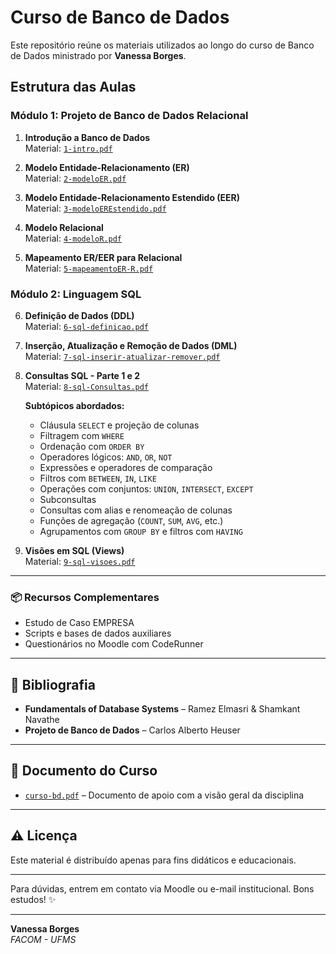 # Curso de Banco de Dados

Este repositório reúne os materiais utilizados ao longo do curso de Banco de Dados ministrado por **Vanessa Borges**.

## Estrutura das Aulas

### Módulo 1: Projeto de Banco de Dados Relacional

1. **Introdução a Banco de Dados**  
   Material: [`1-intro.pdf`](./1-intro.pdf)

2. **Modelo Entidade-Relacionamento (ER)**  
   Material: [`2-modeloER.pdf`](./2-modeloER.pdf)

3. **Modelo Entidade-Relacionamento Estendido (EER)**  
   Material: [`3-modeloEREstendido.pdf`](./3-modeloEREstendido.pdf)

4. **Modelo Relacional**  
   Material: [`4-modeloR.pdf`](./4-modeloR.pdf)

5. **Mapeamento ER/EER para Relacional**  
   Material: [`5-mapeamentoER-R.pdf`](./5-mapeamentoER-R.pdf)

### Módulo 2: Linguagem SQL

6. **Definição de Dados (DDL)**  
   Material: [`6-sql-definicao.pdf`](./6-sql-definicao.pdf)

7. **Inserção, Atualização e Remoção de Dados (DML)**  
   Material: [`7-sql-inserir-atualizar-remover.pdf`](./7-sql-inserir-atualizar-remover.pdf)

8. **Consultas SQL - Parte 1 e 2**  
   Material: [`8-sql-Consultas.pdf`](./8-sql-Consultas.pdf)

   **Subtópicos abordados:**
   - Cláusula `SELECT` e projeção de colunas
   - Filtragem com `WHERE`
   - Ordenação com `ORDER BY`
   - Operadores lógicos: `AND`, `OR`, `NOT`
   - Expressões e operadores de comparação
   - Filtros com `BETWEEN`, `IN`, `LIKE`
   - Operações com conjuntos: `UNION`, `INTERSECT`, `EXCEPT`
   - Subconsultas
   - Consultas com alias e renomeação de colunas
   - Funções de agregação (`COUNT`, `SUM`, `AVG`, etc.)
   - Agrupamentos com `GROUP BY` e filtros com `HAVING`

9. **Visões em SQL (Views)**  
   Material: [`9-sql-visoes.pdf`](./9-sql-visoes.pdf)

---

### 📦 Recursos Complementares

- Estudo de Caso EMPRESA
- Scripts e bases de dados auxiliares
- Questionários no Moodle com CodeRunner

---

## 📘 Bibliografia

- **Fundamentals of Database Systems** – Ramez Elmasri & Shamkant Navathe  
- **Projeto de Banco de Dados** – Carlos Alberto Heuser

---

## 📄 Documento do Curso

- [`curso-bd.pdf`](./curso-bd.pdf) – Documento de apoio com a visão geral da disciplina

---

## ⚠️ Licença

Este material é distribuído apenas para fins didáticos e educacionais.

---

Para dúvidas, entrem em contato via Moodle ou e-mail institucional. Bons estudos! ✨

---
**Vanessa Borges**  
_FACOM - UFMS_